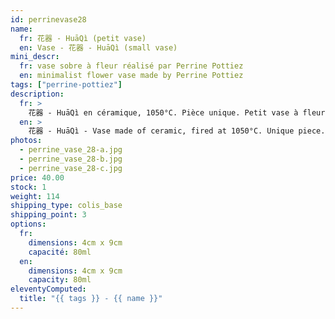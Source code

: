 ```yaml
---
id: perrinevase28
name:
  fr: 花器 - HuāQì (petit vase)
  en: Vase - 花器 - HuāQì (small vase)
mini_descr:
  fr: vase sobre à fleur réalisé par Perrine Pottiez
  en: minimalist flower vase made by Perrine Pottiez
tags: ["perrine-pottiez"]
description:
  fr: >
    花器 - HuāQì en céramique, 1050°C. Pièce unique. Petit vase à fleur. Idéal pour le rite du GōngFūChá - 工夫茶
  en: >
    花器 - HuāQì - Vase made of ceramic, fired at 1050°C. Unique piece. Small flower vase. Perfect for the GōngFūChá - 工夫茶
photos:
  - perrine_vase_28-a.jpg
  - perrine_vase_28-b.jpg
  - perrine_vase_28-c.jpg
price: 40.00
stock: 1
weight: 114
shipping_type: colis_base
shipping_point: 3
options:
  fr:
    dimensions: 4cm x 9cm
    capacité: 80ml
  en:
    dimensions: 4cm x 9cm
    capacity: 80ml
eleventyComputed:
  title: "{{ tags }} - {{ name }}"
---
```

